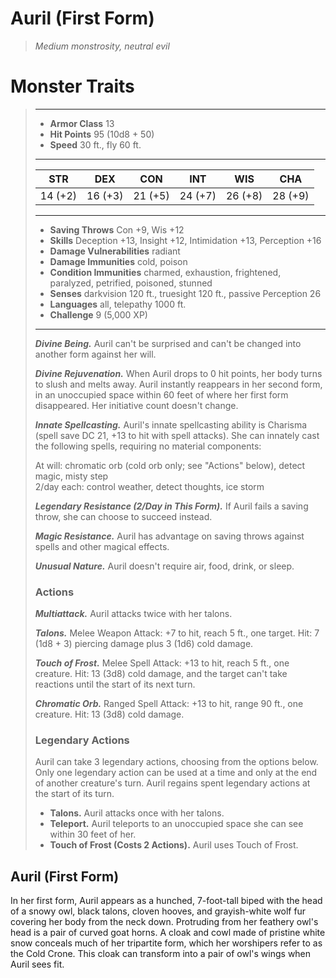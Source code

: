 # Auril (First Form)
>*Medium monstrosity, neutral evil*
# Monster Traits
>___
>- **Armor Class** 13
>- **Hit Points** 95 (10d8 + 50)
>- **Speed** 30 ft., fly 60 ft.
>___
>|STR|DEX|CON|INT|WIS|CHA|
>|:---:|:---:|:---:|:---:|:---:|:---:|
>|14 (+2)|16 (+3)|21 (+5)|24 (+7)|26 (+8)|28 (+9)|
>___
>- **Saving Throws** Con +9, Wis +12
>- **Skills** Deception +13, Insight +12, Intimidation +13, Perception +16
>- **Damage Vulnerabilities** radiant
>- **Damage Immunities** cold, poison
>- **Condition Immunities** charmed, exhaustion, frightened, paralyzed, petrified, poisoned, stunned
>- **Senses** darkvision 120 ft., truesight 120 ft., passive Perception 26
>- **Languages** all, telepathy 1000 ft.
>- **Challenge** 9 (5,000 XP)
>___
>***Divine Being.*** Auril can't be surprised and can't be changed into another form against her will.  
>
>***Divine Rejuvenation.*** When Auril drops to 0 hit points, her body turns to slush and melts away. Auril instantly reappears in her second form, in an unoccupied space within 60 feet of where her first form disappeared. Her initiative count doesn't change.  
>
>***Innate Spellcasting.*** Auril's innate spellcasting ability is Charisma (spell save DC 21, +13 to hit with spell attacks). She can innately cast the following spells, requiring no material components:  
>
>At will: chromatic orb (cold orb only; see "Actions" below), detect magic, misty step  
>2/day each: control weather, detect thoughts, ice storm  
>
>
>***Legendary Resistance (2/Day in This Form).*** If Auril fails a saving throw, she can choose to succeed instead.  
>
>***Magic Resistance.*** Auril has advantage on saving throws against spells and other magical effects.  
>
>***Unusual Nature.*** Auril doesn't require air, food, drink, or sleep.  
>
>### Actions
>***Multiattack.*** Auril attacks twice with her talons.  
>
>***Talons.*** Melee Weapon Attack: +7 to hit, reach 5 ft., one target. Hit: 7 (1d8 + 3) piercing damage plus 3 (1d6) cold damage.  
>
>***Touch of Frost.*** Melee Spell Attack: +13 to hit, reach 5 ft., one creature. Hit: 13 (3d8) cold damage, and the target can't take reactions until the start of its next turn.  
>
>***Chromatic Orb.*** Ranged Spell Attack: +13 to hit, range 90 ft., one creature. Hit: 13 (3d8) cold damage.  
>
>### Legendary Actions
>Auril can take 3 legendary actions, choosing from the options below. Only one legendary action can be used at a time and only at the end of another creature's turn. Auril regains spent legendary actions at the start of its turn.
>
>- **Talons.** Auril attacks once with her talons.
>- **Teleport.** Auril teleports to an unoccupied space she can see within 30 feet of her.
>- **Touch of Frost (Costs 2 Actions).** Auril uses Touch of Frost.
## Auril (First Form)
In her first form, Auril appears as a hunched, 7-foot-tall biped with the head of a snowy owl, black talons, cloven hooves, and grayish-white wolf fur covering her body from the neck down. Protruding from her feathery owl's head is a pair of curved goat horns. A cloak and cowl made of pristine white snow conceals much of her tripartite form, which her worshipers refer to as the Cold Crone. This cloak can transform into a pair of owl's wings when Auril sees fit.